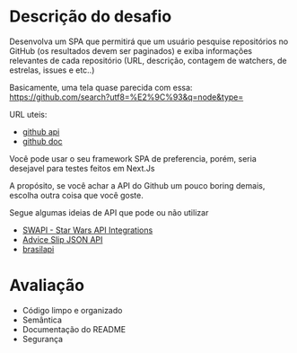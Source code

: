 
# Descrição do desafio
Desenvolva um SPA que permitirá que um usuário pesquise repositórios no GitHub (os resultados devem ser paginados) e exiba informações relevantes de cada repositório (URL, descrição, contagem de watchers, de estrelas, issues e etc..)

Basicamente, uma tela quase parecida com essa: https://github.com/search?utf8=%E2%9C%93&q=node&type=

URL uteis:
- [github api](https://api.github.com/search/repositories?q=bootstrap)
- [github doc](https://docs.github.com/pt/rest/search?apiVersion=2022-11-28)


Você pode usar o seu framework SPA de preferencia, porém, seria desejavel para testes feitos em Next.Js

A propósito, se você achar a API do Github um pouco boring demais, escolha outra coisa que você goste.

Segue algumas ideias de API que pode ou não utilizar


- [SWAPI - Star Wars API Integrations](https://pipedream.com/apps/swapi)
- [Advice Slip JSON API](https://api.adviceslip.com/#endpoint-random)
- [brasilapi](https://brasilapi.com.br/)


# Avaliação

- Código limpo e organizado
- Semântica
- Documentação do README
- Segurança


